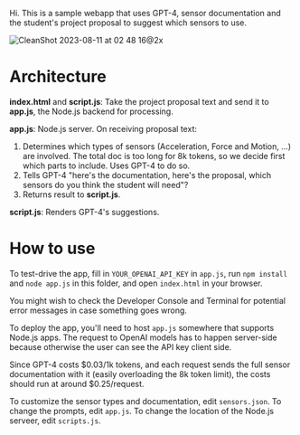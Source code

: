 Hi. This is a sample webapp that uses GPT-4, sensor documentation and the student's project proposal to suggest which sensors to use.

![CleanShot 2023-08-11 at 02 48 16@2x](https://github.com/xiangzhang1/gpt_sensor_recommend/assets/25011492/68921cb7-88a0-4d1f-97dd-660dd3041b34)

# Architecture

**index.html** and **script.js**: Take the project proposal text and send it to **app.js**, the Node.js backend for processing.

**app.js**: Node.js server. On receiving proposal text:
1. Determines which types of sensors (Acceleration, Force and Motion, ...) are involved. The total doc is too long for 8k tokens, so we decide first which parts to include. Uses GPT-4 to do so.
2. Tells GPT-4 "here's the documentation, here's the proposal, which sensors do you think the student will need"?
3. Returns result to **script.js**.

**script.js**: Renders GPT-4's suggestions.

# How to use

To test-drive the app, fill in `YOUR_OPENAI_API_KEY` in `app.js`, run `npm install` and `node app.js` in this folder, and open `index.html` in your browser. 

You might wish to check the Developer Console and Terminal for potential error messages in case something goes wrong.

To deploy the app, you'll need to host `app.js` somewhere that supports Node.js apps. The request to OpenAI models has to happen server-side because otherwise the user can see the API key client side.

Since GPT-4 costs $0.03/1k tokens, and each request sends the full sensor documentation with it (easily overloading the 8k token limit), the costs should run at around $0.25/request.

To customize the sensor types and documentation, edit `sensors.json`. To change the prompts, edit `app.js`. To change the location of the Node.js serveer, edit `scripts.js`.
